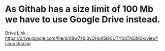# As Githab has a size limit of 100 Mb we have to use Google Drive instead.
Drive Link : https://drive.google.com/file/d/0Bw7zbj3vOHuKSl90UTY0bTNQM0k/view?usp=sharing
